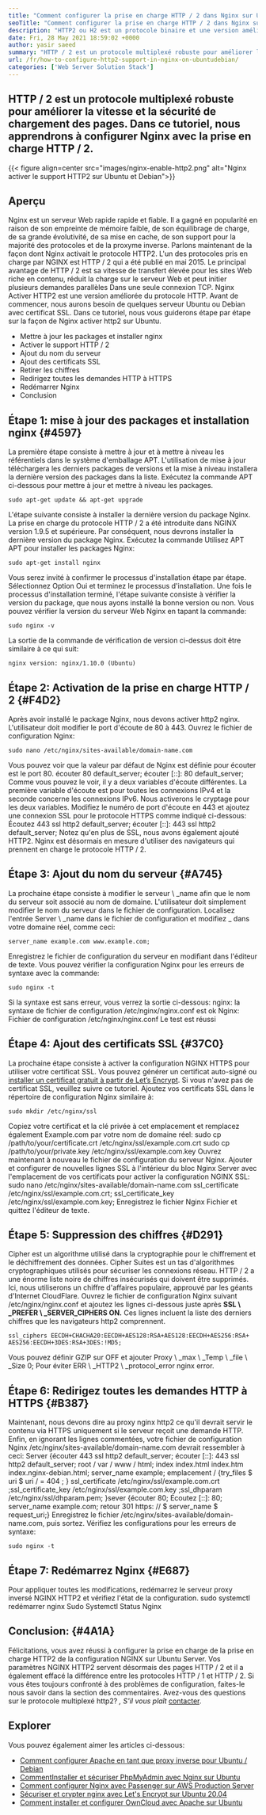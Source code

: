 ```yaml
---
title: "Comment configurer la prise en charge HTTP / 2 dans Nginx sur Ubuntu / Debian" 
seoTitle: "Comment configurer la prise en charge HTTP / 2 dans Nginx sur Ubuntu / Debian" 
description: "HTTP2 ou H2 est un protocole binaire et une version améliorée du protocole HTTP qui permet d'augmenter la vitesse des pages du site après que Nginx activait la prise en charge HTTP2" 
date: Fri, 28 May 2021 18:59:02 +0000
author: yasir saeed
summary: "HTTP / 2 est un protocole multiplexé robuste pour améliorer la vitesse et la sécurité de chargement de la page. Dans ce tutoriel, nous apprendrons à configurer Nginx avec la prise en charge HTTP / 2." 
url: /fr/how-to-configure-http2-support-in-nginx-on-ubuntudebian/
categories: ['Web Server Solution Stack']
---
```


## HTTP / 2 est un protocole multiplexé robuste pour améliorer la vitesse et la sécurité de chargement des pages. Dans ce tutoriel, nous apprendrons à configurer Nginx avec la prise en charge HTTP / 2.

{{< figure align=center src="images/nginx-enable-http2.png" alt="Nginx activer le support HTTP2 sur Ubuntu et Debian">}}


## **Aperçu**
Nginx est un serveur Web rapide rapide et fiable. Il a gagné en popularité en raison de son empreinte de mémoire faible, de son équilibrage de charge, de sa grande évolutivité, de sa mise en cache, de son support pour la majorité des protocoles et de la proxyme inverse. Parlons maintenant de la façon dont Nginx activait le protocole HTTP2.
L'un des protocoles pris en charge par NGINX est HTTP / 2 qui a été publié en mai 2015. Le principal avantage de HTTP / 2 est sa vitesse de transfert élevée pour les sites Web riche en contenu, réduit la charge sur le serveur Web et peut initier plusieurs demandes parallèles Dans une seule connexion TCP. Nginx Activer HTTP2 est une version améliorée du protocole HTTP. Avant de commencer, nous aurons besoin de quelques serveur Ubuntu ou Debian avec certificat SSL. Dans ce tutoriel, nous vous guiderons étape par étape sur la façon de Nginx activer http2 sur Ubuntu.
  * Mettre à jour les packages et installer nginx
  * Activer le support HTTP / 2
  * Ajout du nom du serveur
  * Ajout des certificats SSL
  * Retirer les chiffres
  * Redirigez toutes les demandes HTTP à HTTPS
  * Redémarrer Nginx
  * Conclusion

## Étape 1: mise à jour des packages et installation nginx   {#4597}
La première étape consiste à mettre à jour et à mettre à niveau les référentiels dans le système d'emballage APT. L'utilisation de mise à jour téléchargera les derniers packages de versions et la mise à niveau installera la dernière version des packages dans la liste. Exécutez la commande APT ci-dessous pour mettre à jour et mettre à niveau les packages.
```
sudo apt-get update && apt-get upgrade
```
L'étape suivante consiste à installer la dernière version du package Nginx. La prise en charge du protocole HTTP / 2 a été introduite dans NGINX version 1.9.5 et supérieure. Par conséquent, nous devrons installer la dernière version du package Nginx. Exécutez la commande Utilisez APT APT pour installer les packages Nginx:
```
sudo apt-get install nginx
```
Vous serez invité à confirmer le processus d'installation étape par étape. Sélectionnez Option Oui et terminez le processus d'installation. Une fois le processus d'installation terminé, l'étape suivante consiste à vérifier la version du package, que nous ayons installé la bonne version ou non. Vous pouvez vérifier la version du serveur Web Nginx en tapant la commande:
```
sudo nginx -v
```
La sortie de la commande de vérification de version ci-dessus doit être similaire à ce qui suit:
```
nginx version: nginx/1.10.0 (Ubuntu)
```

## Étape 2: Activation de la prise en charge HTTP / 2   {#F4D2}
Après avoir installé le package Nginx, nous devons activer http2 nginx. L'utilisateur doit modifier le port d'écoute de 80 à 443. Ouvrez le fichier de configuration Nginx:
```
sudo nano /etc/nginx/sites-available/domain-name.com
```
Vous pouvez voir que la valeur par défaut de Nginx est définie pour écouter est le port 80.
écouter 80 default_server;
écouter [::]: 80 default_server;
Comme vous pouvez le voir, il y a deux variables d'écoute différentes. La première variable d'écoute est pour toutes les connexions IPv4 et la seconde concerne les connexions IPv6. Nous activerons le cryptage pour les deux variables. Modifiez le numéro de port d'écoute en 443 et ajoutez une connexion SSL pour le protocole HTTPS comme indiqué ci-dessous:
Écoutez 443 ssl http2 default_server;
écouter [::]: 443 ssl http2 default_server;
Notez qu'en plus de SSL, nous avons également ajouté HTTP2. Nginx est désormais en mesure d'utiliser des navigateurs qui prennent en charge le protocole HTTP / 2.

## Étape 3: Ajout du nom du serveur   {#A745}
La prochaine étape consiste à modifier le serveur \ _name afin que le nom du serveur soit associé au nom de domaine. L'utilisateur doit simplement modifier le nom du serveur dans le fichier de configuration. Localisez l'entrée Server \ _name dans le fichier de configuration et modifiez _ dans votre domaine réel, comme ceci:
```
server_name example.com www.example.com;
```
Enregistrez le fichier de configuration du serveur en modifiant dans l'éditeur de texte. Vous pouvez vérifier la configuration Nginx pour les erreurs de syntaxe avec la commande:
```
sudo nginx -t
```
Si la syntaxe est sans erreur, vous verrez la sortie ci-dessous:
nginx: la syntaxe de fichier de configuration /etc/nginx/nginx.conf est ok
Nginx: Fichier de configuration /etc/nginx/nginx.conf Le test est réussi

## Étape 4: Ajout des certificats SSL   {#37C0}
La prochaine étape consiste à activer la configuration NGINX HTTPS pour utiliser votre certificat SSL. Vous pouvez générer un certificat auto-signé ou [installer un certificat gratuit à partir de Let’s Encrypt][1]. Si vous n'avez pas de certificat SSL, veuillez suivre ce tutoriel. Ajoutez vos certificats SSL dans le répertoire de configuration Nginx similaire à:
```
sudo mkdir /etc/nginx/ssl
```
Copiez votre certificat et la clé privée à cet emplacement et remplacez également Example.com par votre nom de domaine réel:
sudo cp /path/to/your/certificate.crt /etc/nginx/ssl/example.com.crt
sudo cp /path/to/your/private.key /etc/nginx/ssl/example.com.key
Ouvrez maintenant à nouveau le fichier de configuration du serveur Nginx. Ajouter et configurer de nouvelles lignes SSL à l'intérieur du bloc Nginx Server avec l'emplacement de vos certificats pour activer la configuration NGINX SSL:
sudo nano /etc/nginx/sites-available/domain-name.com
ssl_certificate /etc/nginx/ssl/example.com.crt;
ssl_certificate_key /etc/nginx/ssl/example.com.key;
Enregistrez le fichier Nginx Fichier et quittez l'éditeur de texte.

## Étape 5: Suppression des chiffres   {#D291}
Cipher est un algorithme utilisé dans la cryptographie pour le chiffrement et le déchiffrement des données. Cipher Suites est un tas d'algorithmes cryptographiques utilisés pour sécuriser les connexions réseau. HTTP / 2 a une énorme liste noire de chiffres insécurisés qui doivent être supprimés. Ici, nous utiliserons un chiffre d'affaires populaire, approuvé par les géants d'Internet CloudFlare.
Ouvrez le fichier de configuration Nginx suivant /etc/nginx/nginx.conf et ajoutez les lignes ci-dessous juste après **SSL \ _PREFER \ _SERVER_CIPHERS ON.**  Ces lignes incluent la liste des derniers chiffres que les navigateurs http2 comprennent.
```
ssl_ciphers EECDH+CHACHA20:EECDH+AES128:RSA+AES128:EECDH+AES256:RSA+
AES256:EECDH+3DES:RSA+3DES:!MD5;
```
Vous pouvez définir GZIP sur OFF et ajouter Proxy \ _max \ _Temp \ _file \ _Size 0; Pour éviter ERR \ _HTTP2 \ _protocol_error nginx error.

## Étape 6: Redirigez toutes les demandes HTTP à HTTPS   {#B387}
Maintenant, nous devons dire au proxy nginx http2 ce qu'il devrait servir le contenu via HTTPS uniquement si le serveur reçoit une demande HTTP. Enfin, en ignorant les lignes commentées, votre fichier de configuration Nginx /etc/nginx/sites-available/domain-name.com devrait ressembler à ceci:
Server {écouter 443 ssl http2 default_server; écouter [::]: 443 ssl http2 default_server; root / var / www / html; index index.html index.htm index.nginx-debian.html; server_name example; emplacement / {try_files $ uri $ uri / = 404 ; } ssl_certificate /etc/nginx/ssl/example.com.crt ;ssl_certificate_key /etc/nginx/ssl/example.com.key ;ssl_dhparam /etc/nginx/ssl/dhparam.pem; }sever {écouter 80; Écoutez [::]: 80; server_name example.com; retour 301 https: // $ server_name $ request_uri;}
Enregistrez le fichier /etc/nginx/sites-available/domain-name.com, puis sortez. Vérifiez les configurations pour les erreurs de syntaxe:
```
sudo nginx -t
```

## Étape 7: Redémarrez Nginx   {#E687}
Pour appliquer toutes les modifications, redémarrez le serveur proxy inversé NGINX HTTP2 et vérifiez l'état de la configuration.
sudo systemctl redémarrer nginx
Sudo Systemctl Status Nginx

## **Conclusion:** {#4A1A}
Félicitations, vous avez réussi à configurer la prise en charge de la prise en charge HTTP2 de la configuration NGINX sur Ubuntu Server. Vos paramètres NGINX HTTP2 servent désormais des pages HTTP / 2 et il a également effacé la différence entre les protocoles HTTP / 1 et HTTP / 2. Si vous êtes toujours confronté à des problèmes de configuration, faites-le nous savoir dans la section des commentaires.
Avez-vous des questions sur le protocole multiplexé http2? _, S'il vous plaît_ [contacter][2].

## Explorer
Vous pouvez également aimer les articles ci-dessous:
  * [Comment configurer Apache en tant que proxy inverse pour Ubuntu / Debian][3]
  * [Comment][3][Installer et sécuriser PhpMyAdmin avec Nginx sur Ubuntu][4]
  * [Comment configurer Nginx avec Passenger sur AWS Production Server][5]
  * [Sécuriser et crypter nginx avec Let's Encrypt sur Ubuntu 20.04][1]
  * [Comment installer et configurer OwnCloud avec Apache sur Ubuntu][6]

  
[1]: https://blog.containerize.com/web-server-solution-stack/how-to-secure-nginx-with-letsencrypt-on-ubuntu-20-04/
[2]: mailto:yasir.saeed@aspose.com
[3]: https://blog.containerize.com/web-server-solution-stack/how-to-configure-apache-as-a-reverse-proxy-for-ubuntudebian/
[4]: https://blog.containerize.com/web-server-solution-stack/how-to-install-and-secure-phpmyadmin-with-nginx-on-ubuntu/
[5]: https://blog.containerize.com/web-server-solution-stack/how-to-setup-nginx-with-passenger-on-aws-production-server/
[6]: https://blog.containerize.com/backup-and-sync-software/how-to-install-and-configure-owncloud-with-apache-on-ubuntu/
